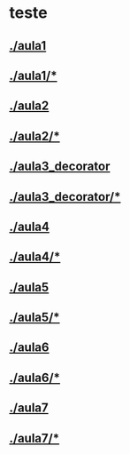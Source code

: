 # teste <br>
## [./aula1](https://github.com/IgorAvilaPereira/teste/tree/main/./aula1) <br>
## [./aula1/*](https://github.com/IgorAvilaPereira/teste/tree/main/./aula1/*) <br>
## [./aula2](https://github.com/IgorAvilaPereira/teste/tree/main/./aula2) <br>
## [./aula2/*](https://github.com/IgorAvilaPereira/teste/tree/main/./aula2/*) <br>
## [./aula3_decorator](https://github.com/IgorAvilaPereira/teste/tree/main/./aula3_decorator) <br>
## [./aula3_decorator/*](https://github.com/IgorAvilaPereira/teste/tree/main/./aula3_decorator/*) <br>
## [./aula4](https://github.com/IgorAvilaPereira/teste/tree/main/./aula4) <br>
## [./aula4/*](https://github.com/IgorAvilaPereira/teste/tree/main/./aula4/*) <br>
## [./aula5](https://github.com/IgorAvilaPereira/teste/tree/main/./aula5) <br>
## [./aula5/*](https://github.com/IgorAvilaPereira/teste/tree/main/./aula5/*) <br>
## [./aula6](https://github.com/IgorAvilaPereira/teste/tree/main/./aula6) <br>
## [./aula6/*](https://github.com/IgorAvilaPereira/teste/tree/main/./aula6/*) <br>
## [./aula7](https://github.com/IgorAvilaPereira/teste/tree/main/./aula7) <br>
## [./aula7/*](https://github.com/IgorAvilaPereira/teste/tree/main/./aula7/*) <br>
